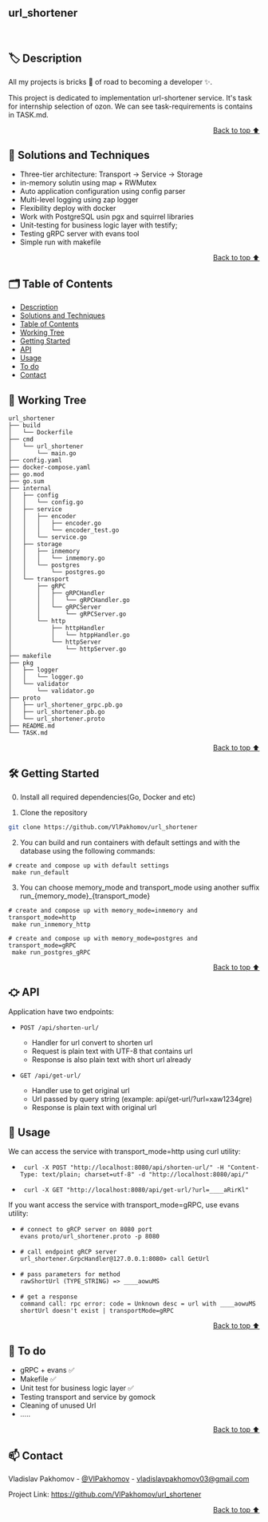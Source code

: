 ## url_shortener

<br/>

## 🏷️ Description

All my projects is bricks 🧱 of road to becoming a developer ✨.

This project is dedicated to implementation url-shortener service. It's task for internship selection of ozon. We can see task-requirements is contains in TASK.md.

<p align="right"><a href="#url_shortener">Back to top ⬆️</a></p>

## 🎯 Solutions and Techniques

- Three-tier architecture: Transport -> Service -> Storage
- in-memory solutin using map + RWMutex 
- Auto application configuration using config parser
- Multi-level logging using zap logger
- Flexibility deploy with docker  
- Work with PostgreSQL usin pgx and squirrel libraries
- Unit-testing for business logic layer with testify;
- Testing gRPC server with evans tool 
- Simple run with makefile

<p align="right"><a href="#url_shortener">Back to top ⬆️</a></p>


## 🗂️ Table of Contents 
- [Description](#️-description)
- [Solutions and Techniques](#-solutions-and-techniques)
- [Table of Contents](#️-table-of-contents)
- [Working Tree](#-working-tree)
- [Getting Started](#️--getting-started)
- [API](#-api)
- [Usage](#-usage)
- [To do](#-to-do)
- [Contact](#-contact)

## 🌿 Working Tree
```
url_shortener
├── build
│   └── Dockerfile
├── cmd
│   └── url_shortener
│       └── main.go
├── config.yaml
├── docker-compose.yaml
├── go.mod
├── go.sum
├── internal
│   ├── config
│   │   └── config.go
│   ├── service
│   │   ├── encoder
│   │   │   ├── encoder.go
│   │   │   └── encoder_test.go
│   │   └── service.go
│   ├── storage
│   │   ├── inmemory
│   │   │   └── inmemory.go
│   │   └── postgres
│   │       └── postgres.go
│   └── transport
│       ├── gRPC
│       │   ├── gRPCHandler
│       │   │   └── gRPCHandler.go
│       │   └── gRPCServer
│       │       └── gRPCServer.go
│       └── http
│           ├── httpHandler
│           │   └── htppHandler.go
│           └── httpServer
│               └── httpServer.go
├── makefile
├── pkg
│   ├── logger
│   │   └── logger.go
│   └── validator
│       └── validator.go
├── proto
│   ├── url_shortener_grpc.pb.go
│   ├── url_shortener.pb.go
│   └── url_shortener.proto
├── README.md
└── TASK.md
```

<p align="right"><a href="#url_shortener">Back to top ⬆️</a></p>


## 🛠️  Getting Started

0. Install all required dependencies(Go, Docker and etc)

1. Clone the repository  

```bash
git clone https://github.com/VlPakhomov/url_shortener
```   

2. You can build and run containers with default settings and with the database using the following commands:
```
# create and compose up with default settings
 make run_default
```

3. You can choose memory_mode and transport_mode using another suffix run_{memory_mode}_{transport_mode} 

```
# create and compose up with memory_mode=inmemory and transport_mode=http 
 make run_inmemory_http
``` 

```
# create and compose up with memory_mode=postgres and transport_mode=gRPC 
 make run_postgres_gRPC
```

<p align="right"><a href="#url_shortener">Back to top ⬆️</a></p>

## ⛮ API

Application have two endpoints: 

- `POST /api/shorten-url/`
    - Handler for url convert to shorten url 
    - Request is plain text with UTF-8 that contains url
    - Response is also plain text with short url already

- `GET /api/get-url/`
  - Handler use to get original url 
  - Url passed by query string (example: api/get-url/?url=xaw1234gre)
  - Response is plain text with original url 

## 🧩 Usage

We can access the service with transport_mode=http using curl utility:
 - ```
    curl -X POST "http://localhost:8080/api/shorten-url/" -H "Content-Type: text/plain; charset=utf-8" -d "http://localhost:8080/api/" 
    ```
 - ```
    curl -X GET "http://localhost:8080/api/get-url/?url=____aRirKl" 
    ```

If you want access the service with transport_mode=gRPC,  use evans utility: 

- ```
  # connect to gRCP server on 8080 port
  evans proto/url_shortener.proto -p 8080 
  ``` 

- ```
  # call endpoint gRCP server 
  url_shortener.GrpcHandler@127.0.0.1:8080> call GetUrl
  ``` 

- ```
  # pass parameters for method 
  rawShortUrl (TYPE_STRING) => ____aowuMS
  ``` 

- ```
  # get a response 
  command call: rpc error: code = Unknown desc = url with ____aowuMS shortUrl doesn't exist | transportMode=gRPC
  ``` 

<p align="right"><a href="#url_shortener">Back to top ⬆️</a></p>

## 📌 To do 

- gRPC + evans ✅
- Makefile ✅
- Unit test for business logic layer ✅
- Testing transport and service by gomock
- Сleaning of unused Url
- .....

<p align="right"><a href="#url_shortener">Back to top ⬆️</a></p>



## 📫 Contact  

Vladislav Pakhomov - [@VlPakhomov](https://t.me/VlPakhomov) - [vladislavpakhomov03@gmail.com](mailto:vladislavpakhomov03@gmail.com)

Project Link: https://github.com/VlPakhomov/url_shortener

<p align="right"><a href="#url_shortener">Back to top ⬆️</a></p>


